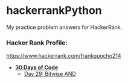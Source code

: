 # hackerrankPython

My practice problem answers for HackerRank.

### Hacker Rank Profile:

https://www.hackerrank.com/frankquocho214

- **[30 Days of Code](https://github.com/Oka6e/hackerrankPython/tree/master/30%20Days%20Of%20Code)**
  * [Day 29: Bitwise AND](https://github.com/Oka6e/hackerrankPython/blob/master/30%20Days%20Of%20Code/day%2029%20bitwise%20and)
